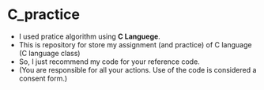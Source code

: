 # C_practice
- I used pratice algorithm using **C Languege**.
- This is repository for store my assignment (and practice) of C language (C language class)
- So, I just recommend my code for your reference code.
- (You are responsible for all your actions. Use of the code is considered a consent form.)